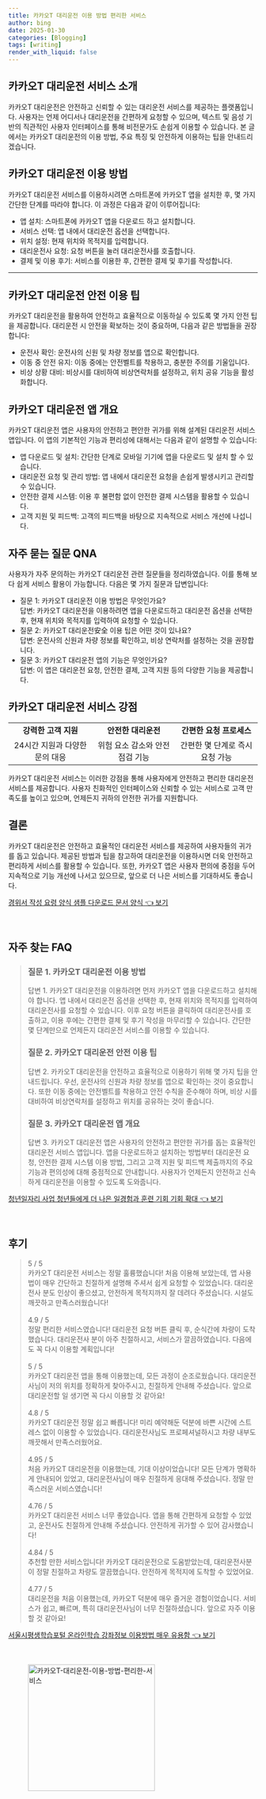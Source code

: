 ```yaml
---
title: 카카오T 대리운전 이용 방법 편리한 서비스
author: bing
date: 2025-01-30
categories: [Blogging]
tags: [writing]
render_with_liquid: false
---
```



<h2 id='카카오T 대리운전 소개'>카카오T 대리운전 서비스 소개</h2>

<p>카카오T 대리운전은 안전하고 신뢰할 수 있는 대리운전 서비스를 제공하는 플랫폼입니다. 사용자는 언제 어디서나 대리운전을 간편하게 요청할 수 있으며, 텍스트 및 음성 기반의 직관적인 사용자 인터페이스를 통해 비전문가도 손쉽게 이용할 수 있습니다. 본 글에서는 카카오T 대리운전의 이용 방법, 주요 특징 및 안전하게 이용하는 팁을 안내드리겠습니다.</p>

<h2 id='이용 방법'>카카오T 대리운전 이용 방법</h2>

<p>카카오T 대리운전 서비스를 이용하시려면 스마트폰에 카카오T 앱을 설치한 후, 몇 가지 간단한 단계를 따라야 합니다. 이 과정은 다음과 같이 이루어집니다:</p>

<ul>
    <li>앱 설치: 스마트폰에 카카오T 앱을 다운로드 하고 설치합니다.</li>
    <li>서비스 선택: 앱 내에서 대리운전 옵션을 선택합니다.</li>
    <li>위치 설정: 현재 위치와 목적지를 입력합니다.</li>
    <li>대리운전사 요청: 요청 버튼을 눌러 대리운전사를 호출합니다.</li>
    <li>결제 및 이용 후기: 서비스를 이용한 후, 간편한 결제 및 후기를 작성합니다.</li>
</ul>

<hr />

<h2 id='안전 이용 팁'>카카오T 대리운전 안전 이용 팁</h2>

<p>카카오T 대리운전을 활용하여 안전하고 효율적으로 이동하실 수 있도록 몇 가지 안전 팁을 제공합니다. 대리운전 시 안전을 확보하는 것이 중요하며, 다음과 같은 방법들을 권장합니다:</p>

<ul>
    <li>운전사 확인: 운전사의 신원 및 차량 정보를 앱으로 확인합니다.</li>
    <li>이동 중 안전 유지: 이동 중에는 안전벨트를 착용하고, 충분한 주의를 기울입니다.</li>
    <li>비상 상황 대비: 비상시를 대비하여 비상연락처를 설정하고, 위치 공유 기능을 활성화합니다.</li>
</ul>

<h2 id='카카오T 대리운전 앱 개요'>카카오T 대리운전 앱 개요</h2>

<p>카카오T 대리운전 앱은 사용자의 안전하고 편안한 귀가를 위해 설계된 대리운전 서비스 앱입니다. 이 앱의 기본적인 기능과 편리성에 대해서는 다음과 같이 설명할 수 있습니다:</p>

<ul>
    <li>앱 다운로드 및 설치: 간단한 단계로 모바일 기기에 앱을 다운로드 및 설치 할 수 있습니다.</li>
    <li>대리운전 요청 및 관리 방법: 앱 내에서 대리운전 요청을 손쉽게 발생시키고 관리할 수 있습니다.</li>
    <li>안전한 결제 시스템: 이용 후 불편함 없이 안전한 결제 시스템을 활용할 수 있습니다.</li>
    <li>고객 지원 및 피드백: 고객의 피드백을 바탕으로 지속적으로 서비스 개선에 나섭니다.</li>
</ul>

<h2 id='자주 묻는 질문'>자주 묻는 질문 QNA</h2>

<p>사용자가 자주 문의하는 카카오T 대리운전 관련 질문들을 정리하였습니다. 이를 통해 보다 쉽게 서비스 활용이 가능합니다. 다음은 몇 가지 질문과 답변입니다:</p>

<ul>
    <li>질문 1: 카카오T 대리운전 이용 방법은 무엇인가요? 
        <br>답변: 카카오T 대리운전을 이용하려면 앱을 다운로드하고 대리운전 옵션을 선택한 후, 현재 위치와 목적지를 입력하여 요청할 수 있습니다.</li>
    <li>질문 2: 카카오T 대리운전安全 이용 팁은 어떤 것이 있나요? 
        <br>답변: 운전사의 신원과 차량 정보를 확인하고, 비상 연락처를 설정하는 것을 권장합니다.</li>
    <li>질문 3: 카카오T 대리운전 앱의 기능은 무엇인가요?
        <br>답변: 이 앱은 대리운전 요청, 안전한 결제, 고객 지원 등의 다양한 기능을 제공합니다.</li>
</ul>

<h2 id='서비스 강점'>카카오T 대리운전 서비스 강점</h2>

<table>
    <tr>
        <td style="text-align: center; height: 17px;"><b>강력한 고객 지원</b></td>
        <td style="text-align: center; height: 17px;"><b>안전한 대리운전</b></td>
        <td style="text-align: center; height: 17px;"><b>간편한 요청 프로세스</b></td>
    </tr>
    <tr>
        <td style="text-align: center; height: 17px;">24시간 지원과 다양한 문의 대응</td>
        <td style="text-align: center; height: 17px;">위험 요소 감소와 안전 점검 기능</td>
        <td style="text-align: center; height: 17px;">간편한 몇 단계로 즉시 요청 가능</td>
    </tr>
</table>

<p>카카오T 대리운전 서비스는 이러한 강점을 통해 사용자에게 안전하고 편리한 대리운전 서비스를 제공합니다. 사용자 친화적인 인터페이스와 신뢰할 수 있는 서비스로 고객 만족도를 높이고 있으며, 언제든지 귀하의 안전한 귀가를 지원합니다.</p>

<h2 id='결론'>결론</h2>

<p>카카오T 대리운전은 안전하고 효율적인 대리운전 서비스를 제공하여 사용자들의 귀가를 돕고 있습니다. 제공된 방법과 팁을 참고하여 대리운전을 이용하시면 더욱 안전하고 편리하게 서비스를 활용할 수 있습니다. 또한, 카카오T 앱은 사용자 편의에 중점을 두어 지속적으로 기능 개선에 나서고 있으므로, 앞으로 더 나은 서비스를 기대하셔도 좋습니다.</p>


<p><a class="click-button" title="경위서 작성 요령 양식 샘플 다운로드 문서 양식" href="https://blackassets.github.io/posts/%EA%B2%BD%EC%9C%84%EC%84%9C-%EC%9E%91%EC%84%B1-%EC%9A%94%EB%A0%B9-%EC%96%91%EC%8B%9D-%EC%83%98%ED%94%8C-%EB%8B%A4%EC%9A%B4%EB%A1%9C%EB%93%9C-%EB%AC%B8%EC%84%9C-%EC%96%91%EC%8B%9D/" rel="dofollow">경위서 작성 요령 양식 샘플 다운로드 문서 양식 👈 보기</a></p><br>
<h2 id='자주_찾는_FAQ'>자주 찾는 FAQ</h2>
<div itemscope="" itemtype="https://schema.org/FAQPage">
<blockquote>
<div itemscope="" itemprop="mainEntity" itemtype="https://schema.org/Question">
<h3 itemprop="name">질문 1. 카카오T 대리운전 이용 방법</h3>
<div itemscope="" itemprop="acceptedAnswer" itemtype="https://schema.org/Answer">
<span itemprop="text">
<p>답변 1. 카카오T 대리운전을 이용하려면 먼저 카카오T 앱을 다운로드하고 설치해야 합니다. 앱 내에서 대리운전 옵션을 선택한 후, 현재 위치와 목적지를 입력하여 대리운전사를 요청할 수 있습니다. 이후 요청 버튼을 클릭하여 대리운전사를 호출하고, 이용 후에는 간편한 결제 및 후기 작성을 마무리할 수 있습니다. 간단한 몇 단계만으로 언제든지 대리운전 서비스를 이용할 수 있습니다.</p>
</span>
</div>
</div>
<div itemscope="" itemprop="mainEntity" itemtype="https://schema.org/Question">
<h3 itemprop="name">질문 2. 카카오T 대리운전 안전 이용 팁</h3>
<div itemscope="" itemprop="acceptedAnswer" itemtype="https://schema.org/Answer">
<span itemprop="text">
<p>답변 2. 카카오T 대리운전을 안전하고 효율적으로 이용하기 위해 몇 가지 팁을 안내드립니다. 우선, 운전사의 신원과 차량 정보를 앱으로 확인하는 것이 중요합니다. 또한 이동 중에는 안전벨트를 착용하고 안전 수칙을 준수해야 하며, 비상 시를 대비하여 비상연락처를 설정하고 위치를 공유하는 것이 좋습니다.</p>
</span>
</div>
</div>
<div itemscope="" itemprop="mainEntity" itemtype="https://schema.org/Question">
<h3 itemprop="name">질문 3. 카카오T 대리운전 앱 개요</h3>
<div itemscope="" itemprop="acceptedAnswer" itemtype="https://schema.org/Answer">
<span itemprop="text">
<p>답변 3. 카카오T 대리운전 앱은 사용자의 안전하고 편안한 귀가를 돕는 효율적인 대리운전 서비스 앱입니다. 앱을 다운로드하고 설치하는 방법부터 대리운전 요청, 안전한 결제 시스템 이용 방법, 그리고 고객 지원 및 피드백 제출까지의 주요 기능과 편의성에 대해 중점적으로 안내합니다. 사용자가 언제든지 안전하고 신속하게 대리운전을 이용할 수 있도록 도와줍니다.</p>
</span>
</div>
</div>
</blockquote>
</div>
<p><a class="click-button" title="청년일자리 사업 청년들에게 더 나은 일경험과 훈련 기회 기회 확대" href="https://blackassets.github.io/posts/%EC%B2%AD%EB%85%84%EC%9D%BC%EC%9E%90%EB%A6%AC-%EC%82%AC%EC%97%85-%EC%B2%AD%EB%85%84%EB%93%A4%EC%97%90%EA%B2%8C-%EB%8D%94-%EB%82%98%EC%9D%80-%EC%9D%BC%EA%B2%BD%ED%97%98%EA%B3%BC-%ED%9B%88%EB%A0%A8-%EA%B8%B0%ED%9A%8C-%EA%B8%B0%ED%9A%8C-%ED%99%95%EB%8C%80/" rel="dofollow">청년일자리 사업 청년들에게 더 나은 일경험과 훈련 기회 기회 확대 👈 보기</a></p><br>
<h2 id='후기'>후기</h2>
<div itemscope itemtype="https://schema.org/Product">
  <blockquote>
  <div itemprop="review" itemscope itemtype="https://schema.org/Review">
      <div itemprop="reviewRating" itemscope itemtype="https://schema.org/Rating"> <span itemprop="ratingValue">5</span> / <span itemprop="bestRating">5</span> </div>
      <span itemprop="reviewBody">카카오T 대리운전 서비스는 정말 훌륭했습니다! 처음 이용해 보았는데, 앱 사용법이 매우 간단하고 친절하게 설명해 주셔서 쉽게 요청할 수 있었습니다. 대리운전사 분도 인상이 좋으셨고, 안전하게 목적지까지 잘 데려다 주셨습니다. 시설도 깨끗하고 만족스러웠습니다!</span>
  </div>
  <br>
  <div itemprop="review" itemscope itemtype="https://schema.org/Review">
      <div itemprop="reviewRating" itemscope itemtype="https://schema.org/Rating"> <span itemprop="ratingValue">4.9</span> / <span itemprop="bestRating">5</span> </div>
      <span itemprop="reviewBody">정말 편리한 서비스였습니다! 대리운전 요청 버튼 클릭 후, 순식간에 차량이 도착했습니다. 대리운전사 분이 아주 친절하시고, 서비스가 깔끔하였습니다. 다음에도 꼭 다시 이용할 계획입니다!</span>
  </div>
  <br>
  <div itemprop="review" itemscope itemtype="https://schema.org/Review">
      <div itemprop="reviewRating" itemscope itemtype="https://schema.org/Rating"> <span itemprop="ratingValue">5</span> / <span itemprop="bestRating">5</span> </div>
      <span itemprop="reviewBody">카카오T 대리운전 앱을 통해 이용했는데, 모든 과정이 순조로웠습니다. 대리운전사님이 저의 위치를 정확하게 찾아주시고, 친절하게 안내해 주셨습니다. 앞으로 대리운전할 일 생기면 꼭 다시 이용할 것 같아요!</span>
  </div>
  <br>
  <div itemprop="review" itemscope itemtype="https://schema.org/Review">
      <div itemprop="reviewRating" itemscope itemtype="https://schema.org/Rating"> <span itemprop="ratingValue">4.8</span> / <span itemprop="bestRating">5</span> </div>
      <span itemprop="reviewBody">카카오T 대리운전 정말 쉽고 빠릅니다! 미리 예약해둔 덕분에 바쁜 시간에 스트레스 없이 이용할 수 있었습니다. 대리운전사님도 프로페셔널하시고 차량 내부도 깨끗해서 만족스러웠어요.</span>
  </div>
  <br>
  <div itemprop="review" itemscope itemtype="https://schema.org/Review">
      <div itemprop="reviewRating" itemscope itemtype="https://schema.org/Rating"> <span itemprop="ratingValue">4.95</span> / <span itemprop="bestRating">5</span> </div>
      <span itemprop="reviewBody">처음 카카오T 대리운전을 이용했는데, 기대 이상이었습니다! 모든 단계가 명확하게 안내되어 있었고, 대리운전사님이 매우 친절하게 응대해 주셨습니다. 정말 만족스러운 서비스였습니다!</span>
  </div>
  <br>
  <div itemprop="review" itemscope itemtype="https://schema.org/Review">
      <div itemprop="reviewRating" itemscope itemtype="https://schema.org/Rating"> <span itemprop="ratingValue">4.76</span> / <span itemprop="bestRating">5</span> </div>
      <span itemprop="reviewBody">카카오T 대리운전 서비스 너무 좋았습니다. 앱을 통해 간편하게 요청할 수 있었고, 운전사도 친절하게 안내해 주셨습니다. 안전하게 귀가할 수 있어 감사했습니다!</span>
  </div>
  <br>
  <div itemprop="review" itemscope itemtype="https://schema.org/Review">
      <div itemprop="reviewRating" itemscope itemtype="https://schema.org/Rating"> <span itemprop="ratingValue">4.84</span> / <span itemprop="bestRating">5</span> </div>
      <span itemprop="reviewBody">추천할 만한 서비스입니다! 카카오T 대리운전으로 도움받았는데, 대리운전사분이 정말 친절하고 차량도 깔끔했습니다. 안전하게 목적지에 도착할 수 있었어요.</span>
  </div>
  <br>
  <div itemprop="review" itemscope itemtype="https://schema.org/Review">
      <div itemprop="reviewRating" itemscope itemtype="https://schema.org/Rating"> <span itemprop="ratingValue">4.77</span> / <span itemprop="bestRating">5</span> </div>
      <span itemprop="reviewBody">대리운전을 처음 이용했는데, 카카오T 덕분에 매우 즐거운 경험이었습니다. 서비스가 쉽고, 빠르며, 특히 대리운전사님이 너무 친절하셨습니다. 앞으로 자주 이용할 것 같아요!</span>
  </div>
  </blockquote>
</div>
<p><a class="click-button" title="서울시평생학습포털 온라인학습 강좌정보 이용방법 매우 유용함" href="https://blackassets.github.io/posts/%EC%84%9C%EC%9A%B8%EC%8B%9C%ED%8F%89%EC%83%9D%ED%95%99%EC%8A%B5%ED%8F%AC%ED%84%B8-%EC%98%A8%EB%9D%BC%EC%9D%B8%ED%95%99%EC%8A%B5-%EA%B0%95%EC%A2%8C%EC%A0%95%EB%B3%B4-%EC%9D%B4%EC%9A%A9%EB%B0%A9%EB%B2%95-%EB%A7%A4%EC%9A%B0-%EC%9C%A0%EC%9A%A9%ED%95%A8/" rel="dofollow">서울시평생학습포털 온라인학습 강좌정보 이용방법 매우 유용함 👈 보기</a></p><br>
<figure class="image"><img src="https://blackassets.github.io/assets/img/thumbnail/카카오T-대리운전-이용-방법-편리한-서비스.webp" alt="카카오T-대리운전-이용-방법-편리한-서비스" width="256" height="256"></figure>